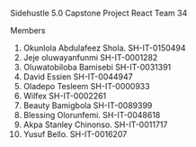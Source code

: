 Sidehustle 5.0 Capstone Project
React Team 34

Members
1. Okunlola Abdulafeez Shola. SH-IT-0150494
2. Jeje oluwayanfunmi SH-IT-0001282
3. Oluwatobiloba Bamisebi SH-IT-0031391
4. David Essien SH-IT-0044947
5. Oladepo Tesleem SH-IT-0000933
6. Wilfex SH-IT-0002261
7. Beauty Bamigbola SH-IT-0089399
8. Blessing Olorunfemi. SH-IT-0048618
9. Akpa Stanley Chinonso. SH-IT-0011717
10. Yusuf Bello. SH-IT-0016207
 
